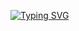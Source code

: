 [![Typing SVG](https://readme-typing-svg.demolab.com?font=Noto+Sans+Thai&weight=800&size=28&pause=2&color=FFFFFF&center=true&random=false&width=435&lines=%F0%9F%98%A5+%E0%B8%88%E0%B8%B5%E0%B8%A3%E0%B8%A8%E0%B8%B1%E0%B8%81%E0%B8%94%E0%B8%B4%E0%B9%8C+%E0%B8%9E%E0%B8%B4%E0%B8%A1%E0%B8%9E%E0%B9%8C%E0%B8%84%E0%B8%B3%E0%B9%84%E0%B8%AB%E0%B8%A5+%E0%B9%84%E0%B8%A1%E0%B9%88%E0%B9%84%E0%B8%AB%E0%B8%A7%E0%B9%81%E0%B8%A5%E0%B9%88%E0%B8%A7)](https://git.io/typing-svg)
<!--
**leokungYT/leokungYT** is a ✨ _special_ ✨ repository because its `README.md` (this file) appears on your GitHub profile.

Here are some ideas to get you started:

- 🔭 I’m currently working on ...
- 🌱 I’m currently learning ...
- 👯 I’m looking to collaborate on ...
- 🤔 I’m looking for help with ...
- 💬 Ask me about ...
- 📫 How to reach me: ...
- 😄 Pronouns: ...
- ⚡ Fun fact: ...
-->
